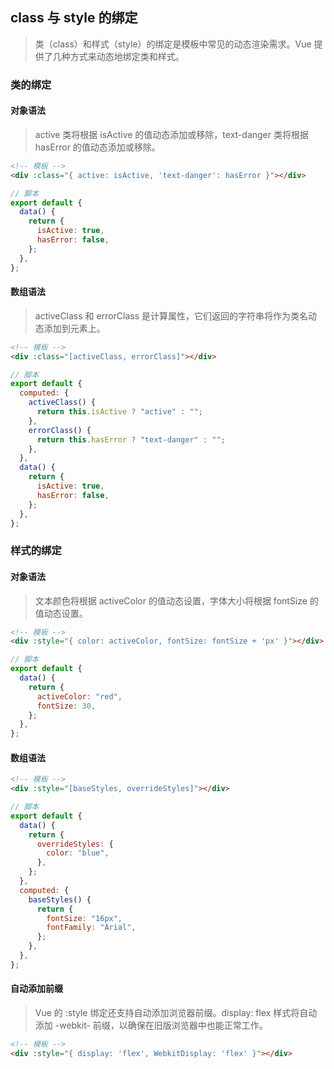 ## class 与 style 的绑定

> 类（class）和样式（style）的绑定是模板中常见的动态渲染需求。Vue 提供了几种方式来动态地绑定类和样式。

### 类的绑定

#### 对象语法

> active 类将根据 isActive 的值动态添加或移除，text-danger 类将根据 hasError 的值动态添加或移除。

```html
<!-- 模板 -->
<div :class="{ active: isActive, 'text-danger': hasError }"></div>
```

```js
// 脚本
export default {
  data() {
    return {
      isActive: true,
      hasError: false,
    };
  },
};
```

#### 数组语法

> activeClass 和 errorClass 是计算属性，它们返回的字符串将作为类名动态添加到元素上。

```html
<!-- 模板 -->
<div :class="[activeClass, errorClass]"></div>
```

```js
// 脚本
export default {
  computed: {
    activeClass() {
      return this.isActive ? "active" : "";
    },
    errorClass() {
      return this.hasError ? "text-danger" : "";
    },
  },
  data() {
    return {
      isActive: true,
      hasError: false,
    };
  },
};
```

### 样式的绑定

#### 对象语法

> 文本颜色将根据 activeColor 的值动态设置，字体大小将根据 fontSize 的值动态设置。

```html
<!-- 模板 -->
<div :style="{ color: activeColor, fontSize: fontSize + 'px' }"></div>
```

```js
// 脚本
export default {
  data() {
    return {
      activeColor: "red",
      fontSize: 30,
    };
  },
};
```

#### 数组语法

```html
<!-- 模板 -->
<div :style="[baseStyles, overrideStyles]"></div>
```

```js
// 脚本
export default {
  data() {
    return {
      overrideStyles: {
        color: "blue",
      },
    };
  },
  computed: {
    baseStyles() {
      return {
        fontSize: "16px",
        fontFamily: "Arial",
      };
    },
  },
};
```

#### 自动添加前缀

> Vue 的 :style 绑定还支持自动添加浏览器前缀。display: flex 样式将自动添加 -webkit- 前缀，以确保在旧版浏览器中也能正常工作。

```html
<!-- 模板 -->
<div :style="{ display: 'flex', WebkitDisplay: 'flex' }"></div>
```
